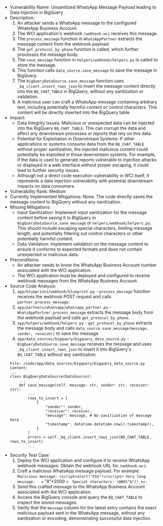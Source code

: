 - Vulnerability Name: Unsanitized WhatsApp Message Payload leading to Data Injection in BigQuery
- Description:
    1. An attacker sends a WhatsApp message to the configured WhatsApp Business Account.
    2. The WCI application's webhook `/webhook-wci` receives this message.
    3. The `process_message` function in `WhatsAppPartner` extracts the message content from the webhook payload.
    4. The `get_protocol_by_phone` function is called, which further processes the message body.
    5. The `save_message` function in `helpers/webhook/helpers.py` is called to store the message.
    6. This function calls `data_source.save_message` to save the message in BigQuery.
    7. The `BigQueryDataSource.save_message` function uses `_bq_client.insert_rows_json` to insert the message content directly into the `BQ_CHAT_TABLE` in BigQuery, without any sanitization or validation.
    8. A malicious user can craft a WhatsApp message containing arbitrary text, including potentially harmful content or control characters. This content will be directly inserted into the BigQuery table.
- Impact:
    - Data Integrity Issues: Malicious or unexpected data can be injected into the BigQuery `BQ_CHAT_TABLE`. This can corrupt the data and affect any downstream processes or reports that rely on this data.
    - Potential for Exploitation in Downstream Systems: If other applications or systems consume data from the `BQ_CHAT_TABLE` without proper sanitization, the injected malicious content could potentially be exploited in those downstream systems. For example, if the data is used to generate reports vulnerable to injection attacks or displayed in a web interface without proper escaping, it could lead to further security issues.
    - Although not a direct code execution vulnerability in WCI itself, it represents a data injection vulnerability with potential downstream impacts on data consumers.
- Vulnerability Rank: Medium
- Currently Implemented Mitigations: None. The code directly saves the message content to BigQuery without any sanitization.
- Missing Mitigations:
    - Input Sanitization: Implement input sanitization for the message content before saving it to BigQuery in `BigQueryDataSource.save_message` or `helpers/webhook/helpers.py`. This should include escaping special characters, limiting message length, and potentially filtering out control characters or other potentially harmful content.
    - Data Validation: Implement validation on the message content to ensure it conforms to expected formats and does not contain unexpected or malicious data.
- Preconditions:
    - An attacker needs to know the WhatsApp Business Account number associated with the WCI application.
    - The WCI application must be deployed and configured to receive webhook messages from the WhatsApp Business Account.
- Source Code Analysis:
    1. `app/blueprints/webhook/blueprint.py` - `process_message` function receives the webhook POST request and calls `partner.process_message`.
    2. `app/partners/whatsapp/whatsapp_partner.py` - `WhatsAppPartner.process_message` extracts the message body from the webhook payload and calls `get_protocol_by_phone`.
    3. `app/helpers/webhook/helpers.py` - `get_protocol_by_phone` extracts the message body and calls `data_source.save_message(message, sender, receiver)` to save the message.
    4. `app/data_sources/bigquery/bigquery_data_source.py` - `BigQueryDataSource.save_message` receives the message and uses `_bq_client.insert_rows_json` to insert it into BigQuery's `BQ_CHAT_TABLE` without any sanitization.
    ```
    File: /code/app/data_sources/bigquery/bigquery_data_source.py
    Content:
    ...
    class BigQueryDataSource(DataSource):
        ...
        def save_message(self, message: str, sender: str, receiver: str):
            ...
            rows_to_insert = [
                {
                    "sender": sender,
                    "receiver": receiver,
                    "message": message, # No sanitization of message here
                    "timestamp": datetime.datetime.now().timestamp(),
                }
            ]
            errors = self._bq_client.insert_rows_json(BQ_CHAT_TABLE, rows_to_insert)
            ...
    ```
- Security Test Case:
    1. Deploy the WCI application and configure it to receive WhatsApp webhook messages. Obtain the webhook URL for `/webhook-wci`.
    2. Craft a malicious WhatsApp message payload. For example: `Malicious message: <script>alert("XSS")</script> Very long message:  ` + "A"*2000 + ` Special characters: !@#$%^&*()_+=-`
    3. Send this crafted message to the WhatsApp Business Account associated with the WCI application.
    4. Access the BigQuery console and query the `BQ_CHAT_TABLE` to inspect the stored messages.
    5. Verify that the `message` column for the latest entry contains the exact malicious payload sent in the WhatsApp message, without any sanitization or encoding, demonstrating successful data injection.